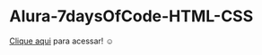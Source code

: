 # Alura-7daysOfCode-HTML-CSS

<a href='https://eleazarfreitas.github.io/Alura-7daysOfCode-HTML-CSS'>Clique aqui</a> para acessar! ☺
